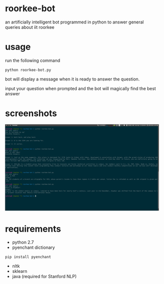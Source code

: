 # roorkee-bot
an artificially intelligent bot programmed in python to answer general queries about iit roorkee

# usage
run the following command
```
python roorkee-bot.py
```
bot will display a message when it is ready to answer the question.

input your question when prompted and the bot will magically find the best answer

# screenshots
![](screenshots/screenshot1.png)

# requirements
+ python 2.7
+ pyenchant dictionary
```
pip install pyenchant
```
+ nltk
+ sklearn
+ java (required for Stanford NLP)
